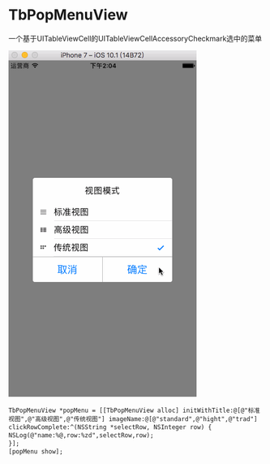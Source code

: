 # TbPopMenuView
一个基于UITableViewCell的UITableViewCellAccessoryCheckmark选中的菜单

![image](https://github.com/tangbing/TbPopMenuView/blob/master/Tb.gif)

```ios
TbPopMenuView *popMenu = [[TbPopMenuView alloc] initWithTitle:@[@"标准视图",@"高级视图",@"传统视图"] imageName:@[@"standard",@"hight",@"trad"] clickRowComplete:^(NSString *selectRow, NSInteger row) {
NSLog(@"name:%@,row:%zd",selectRow,row);
}];
[popMenu show];
```

